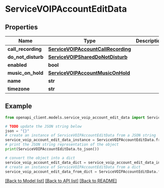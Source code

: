 # ServiceVOIPAccountEditData


## Properties

Name | Type | Description | Notes
------------ | ------------- | ------------- | -------------
**call_recording** | [**ServiceVOIPAccountCallRecording**](ServiceVOIPAccountCallRecording.md) |  | [optional] 
**do_not_disturb** | [**ServiceVOIPSharedDoNotDisturb**](ServiceVOIPSharedDoNotDisturb.md) |  | [optional] 
**enabled** | **bool** |  | [optional] 
**music_on_hold** | [**ServiceVOIPAccountMusicOnHold**](ServiceVOIPAccountMusicOnHold.md) |  | [optional] 
**name** | **str** |  | 
**timezone** | **str** |  | 

## Example

```python
from openapi_client.models.service_voip_account_edit_data import ServiceVOIPAccountEditData

# TODO update the JSON string below
json = "{}"
# create an instance of ServiceVOIPAccountEditData from a JSON string
service_voip_account_edit_data_instance = ServiceVOIPAccountEditData.from_json(json)
# print the JSON string representation of the object
print(ServiceVOIPAccountEditData.to_json())

# convert the object into a dict
service_voip_account_edit_data_dict = service_voip_account_edit_data_instance.to_dict()
# create an instance of ServiceVOIPAccountEditData from a dict
service_voip_account_edit_data_from_dict = ServiceVOIPAccountEditData.from_dict(service_voip_account_edit_data_dict)
```
[[Back to Model list]](../README.md#documentation-for-models) [[Back to API list]](../README.md#documentation-for-api-endpoints) [[Back to README]](../README.md)


